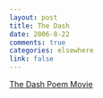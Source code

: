 ```yaml
--- 
layout: post
title: The Dash
date: 2006-8-22
comments: true
categories: elsewhere
link: false
---
```

<a href="http://www.thedashmovie.com/" title="The Dash Poem Movie">The Dash Poem Movie</a>
